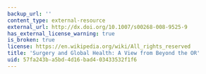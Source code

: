 ```yaml
---
backup_url: ''
content_type: external-resource
external_url: http://dx.doi.org/10.1007/s00268-008-9525-9
has_external_license_warning: true
is_broken: true
license: https://en.wikipedia.org/wiki/All_rights_reserved
title: 'Surgery and Global Health: A View from Beyond the OR'
uid: 57fa243b-a5bd-4d16-bad4-03433532f1f6
---
```

